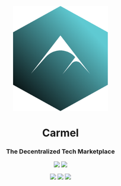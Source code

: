 <p align="center"> <img src="https://raw.githubusercontent.com/fluidtrends/carmel/master/logo.png" width="256px"> 
<h1 align="center"> Carmel </h1>
<h3 align="center"> The Decentralized Tech Marketplace </h3>
</p>

<p align="center"> 
<a href="https://docs.google.com/spreadsheets/d/e/2PACX-1vTtLsIGbhpMYQ44M_1EjYoJNlRKREgx0Uu6f79K4zS-RIUlzf7gAccnAlgemvW7x6XxPzIZiGbqYf3f/pubhtml">
<img src="https://img.shields.io/badge/dynamic/json?color=blue&label=release&prefix=pre&query=name&suffix=post&url=https%3A%2F%2Fraw.githubusercontent.com%2Ffluidtrends%2Fcarmel%2Fmaster%2Ffluid%2Freleases%2Fnext%2Fstatus.json"/></a>
<a href="https://docs.google.com/spreadsheets/d/e/2PACX-1vTtLsIGbhpMYQ44M_1EjYoJNlRKREgx0Uu6f79K4zS-RIUlzf7gAccnAlgemvW7x6XxPzIZiGbqYf3f/pubhtml">
<img src="https://img.shields.io/badge/dynamic/json?color=blue&label=progress&prefix=&query=progress&suffix=&url=https%3A%2F%2Fraw.githubusercontent.com%2Ffluidtrends%2Fcarmel%2Fmaster%2Ffluid%2Freleases%2Fnext%2Fstatus.json"/></a>
</p>

<p align="center"> 
<a href="https://github.com/fluidtrends/carmel/actions?query=workflow%3Abuild"><img src="https://github.com/fluidtrends/carmel/workflows/build/badge.svg" /></a>
<a href="https://codeclimate.com/github/fluidtrends/carmel/maintainability"><img src="https://api.codeclimate.com/v1/badges/c289d31bf409b4eecb1f/maintainability" /></a>
<a href="https://codeclimate.com/github/fluidtrends/carmel/test_coverage"><img src="https://api.codeclimate.com/v1/badges/c289d31bf409b4eecb1f/test_coverage" /></a>

</p>